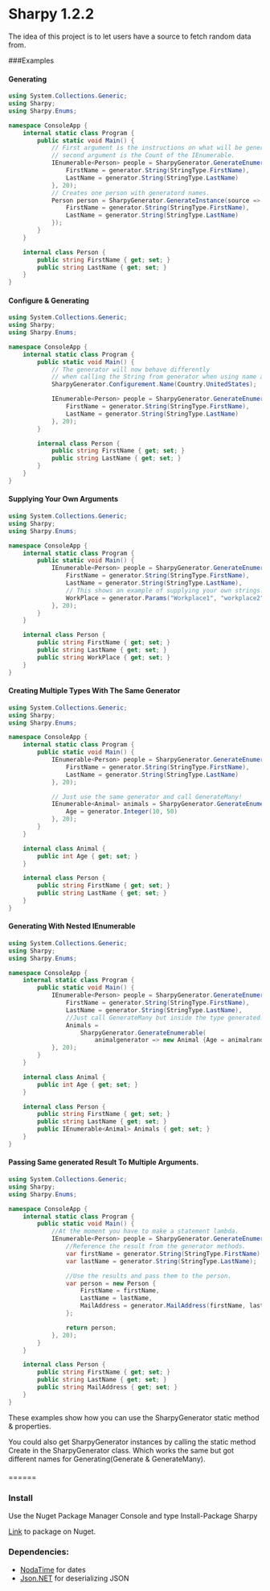 # Sharpy 1.2.2

The idea of this project is to let users have a source to fetch random data from.

###Examples
#### Generating
```C#
using System.Collections.Generic;
using Sharpy;
using Sharpy.Enums;

namespace ConsoleApp {
    internal static class Program {
        public static void Main() {
            // First argument is the instructions on what will be generated, 
            // second argument is the Count of the IEnumerable.
            IEnumerable<Person> people = SharpyGenerator.GenerateEnumerable(source => new Person {
                FirstName = generator.String(StringType.FirstName),
                LastName = generator.String(StringType.LastName)
            }, 20);
            // Creates one person with generatord names.
            Person person = SharpyGenerator.GenerateInstance(source => new Person {
                FirstName = generator.String(StringType.FirstName),
                LastName = generator.String(StringType.LastName)
            });
        }
    }

    internal class Person {
        public string FirstName { get; set; }
        public string LastName { get; set; }
    }
}
```
#### Configure & Generating
```C#
using System.Collections.Generic;
using Sharpy;
using Sharpy.Enums;

namespace ConsoleApp {
    internal static class Program {
        public static void Main() {
            // The generator will now behave differently
            // when calling the String from generator when using name arguments(not usernames).
            SharpyGenerator.Configurement.Name(Country.UnitedStates);

            IEnumerable<Person> people = SharpyGenerator.GenerateEnumerable(source => new Person {
                FirstName = generator.String(StringType.FirstName),
                LastName = generator.String(StringType.LastName)
            }, 20);
        }

        internal class Person {
            public string FirstName { get; set; }
            public string LastName { get; set; }
        }
    }
}
```
#### Supplying Your Own Arguments
```C#
using System.Collections.Generic;
using Sharpy;
using Sharpy.Enums;

namespace ConsoleApp {
    internal static class Program {
        public static void Main() {
            IEnumerable<Person> people = SharpyGenerator.GenerateEnumerable(source => new Person {
                FirstName = generator.String(StringType.FirstName),
                LastName = generator.String(StringType.LastName),
                // This shows an example of supplying your own strings.
                WorkPlace = generator.Params("Workplace1", "workplace2")
            }, 20);
        }
    }

    internal class Person {
        public string FirstName { get; set; }
        public string LastName { get; set; }
        public string WorkPlace { get; set; }
    }
}
```
#### Creating Multiple Types With The Same Generator
```C#
using System.Collections.Generic;
using Sharpy;
using Sharpy.Enums;

namespace ConsoleApp {
    internal static class Program {
        public static void Main() {
            IEnumerable<Person> people = SharpyGenerator.GenerateEnumerable(source => new Person {
                FirstName = generator.String(StringType.FirstName),
                LastName = generator.String(StringType.LastName)
            }, 20);

            // Just use the same generator and call GenerateMany!
            IEnumerable<Animal> animals = SharpyGenerator.GenerateEnumerable(source => new Animal {
                Age = generator.Integer(10, 50)
            }, 20);
        }
    }

    internal class Animal {
        public int Age { get; set; }
    }

    internal class Person {
        public string FirstName { get; set; }
        public string LastName { get; set; }
    }
}
```
#### Generating With Nested IEnumerable
```C#
using System.Collections.Generic;
using Sharpy;
using Sharpy.Enums;

namespace ConsoleApp {
    internal static class Program {
        public static void Main() {
            IEnumerable<Person> people = SharpyGenerator.GenerateEnumerable(source => new Person {
                FirstName = generator.String(StringType.FirstName),
                LastName = generator.String(StringType.LastName),
                //Just call GenerateMany but inside the type generated!
                Animals =
                    SharpyGenerator.GenerateEnumerable(
                        animalgenerator => new Animal {Age = animalrandomize.Integer(10, 20)})
            }, 20);
        }
    }

    internal class Animal {
        public int Age { get; set; }
    }

    internal class Person {
        public string FirstName { get; set; }
        public string LastName { get; set; }
        public IEnumerable<Animal> Animals { get; set; }
    }
}
```
#### Passing Same generated Result To Multiple Arguments.
```C#
using System.Collections.Generic;
using Sharpy;
using Sharpy.Enums;

namespace ConsoleApp {
    internal static class Program {
        public static void Main() {
            //At the moment you have to make a statement lambda.
            IEnumerable<Person> people = SharpyGenerator.GenerateEnumerable(source => {
                //Reference the result from the generator methods.
                var firstName = generator.String(StringType.FirstName);
                var lastName = generator.String(StringType.LastName);

                //Use the results and pass them to the person.
                var person = new Person {
                    FirstName = firstName,
                    LastName = lastName,
                    MailAddress = generator.MailAddress(firstName, lastName)
                };

                return person;
            }, 20);
        }
    }

    internal class Person {
        public string FirstName { get; set; }
        public string LastName { get; set; }
        public string MailAddress { get; set; }
    }
}
```
These examples show how you can use the SharpyGenerator static method & properties.

You could also get SharpyGenerator instances by calling the static method Create in the SharpyGenerator class.
Which works the same but got different names for Generating(Generate & GenerateMany).
####

======
### Install
Use the Nuget Package Manager Console and type Install-Package Sharpy

[Link](https://www.nuget.org/packages/Sharpy/) to package on Nuget.
### Dependencies:

* [NodaTime](https://github.com/nodatime/nodatime) for dates
* [Json.NET](https://github.com/JamesNK/Newtonsoft.Json) for deserializing JSON
